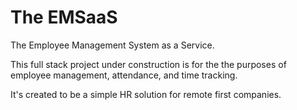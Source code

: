 # The EMSaaS

The Employee Management System as a Service.

This full stack project under construction is for the the purposes of employee management, attendance, and time tracking. 

It's created to be a simple HR solution for remote first companies.
 
